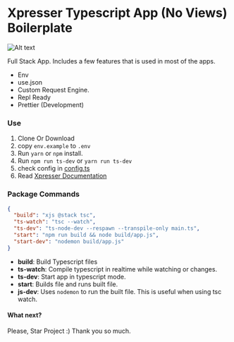 # Xpresser Typescript App (No Views) Boilerplate

![Alt text](https://cdn.jsdelivr.net/npm/xpresser/xpresser-logo-black.png "Xpresser Logo")

Full Stack App. Includes a few features that is used in most of the apps.

- Env
- use.json
- Custom Request Engine.
- Repl Ready
- Prettier (Development)

### Use

1. Clone Or Download
2. copy `env.example` to `.env`
3. Run `yarn` or `npm` install.
4. Run `npm run ts-dev` or `yarn run ts-dev`
5. check config in [config.ts](./config.ts)
6. Read [Xpresser Documentation](https://xpresserjs.com/typescript)

### Package Commands

```json
{
  "build": "xjs @stack tsc",
  "ts-watch": "tsc --watch",
  "ts-dev": "ts-node-dev --respawn --transpile-only main.ts",
  "start": "npm run build && node build/app.js",
  "start-dev": "nodemon build/app.js"
}
```

- **build**: Build Typescript files
- **ts-watch**: Compile typescript in realtime while watching or changes.
- **ts-dev**: Start app in typescript mode.
- **start**: Builds file and runs built file.
- **js-dev**: Uses `nodemon` to run the built file. This is useful when using tsc watch.

#### What next?

Please, Star Project :)
Thank you so much.
